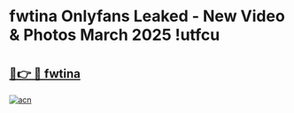 # fwtina Onlyfans Leaked - New Video & Photos March 2025 !utfcu

# <h2><a href="https://rc79hs.iuczelnia.edu.pl?title=fwtina&ref=utfcu">🔗👉 🔴 fwtina</a></h2>

[![acn](https://github.com/user-attachments/assets/0f9c940e-d8b0-45ae-aac7-cd30a18b3e1c)](https://rc79hs.iuczelnia.edu.pl?title=fwtina&ref=utfcu)

